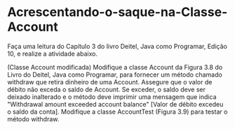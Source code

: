 # Acrescentando-o-saque-na-Classe-Account

Faça uma leitura do Capítulo 3 do livro Deitel, Java como Programar, Edição 10, e realize a atividade abaixo.

(Classe Account modificada) Modifique a classe Account da Figura 3.8 do Livro do Deitel, Java como Programar, para fornecer um método chamado withdraw que retira dinheiro de uma Account. Assegure que o valor de débito não exceda o saldo de Account. Se exceder, o saldo deve ser deixado inalterado e o método deve imprimir uma mensagem que indica "Withdrawal amount exceeded account balance" [Valor de débito excedeu o saldo da conta]. Modifique a classe AccountTest (Figura 3.9) para testar o método withdraw.
